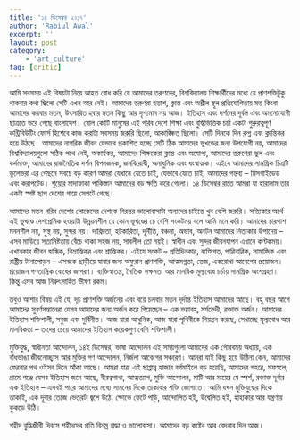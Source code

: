 ```yaml
---
title: '১৪ ডিসেম্বর ২০১৭'
author: 'Rabiul Awal'
excerpt: ''
layout: post
category:
    - 'art_culture'
tag: [critic]
---
```

আমি সবসময় এই বিষয়টা নিয়ে আহত বোধ করি যে আমাদের তরুণদের, বিশ্ববিদ্যালয় শিক্ষার্থীদের মধ্যে যে প্রাণশক্তিটুকু থাকবার কথা ছিলো সেটি এখন আর নেই। আমাদের তরুণরা হতাশ, ক্লান্ত এবং অশ্লীল স্থূল প্রতিযোগিতায় মত্ত কিংবা আমাদের করবার মতন, উৎসারিত হবার মতন কিছু আর দৃশ্যমান নয় আজ। ইতিহাস এবং দর্শনের দূর্বল এবং অমনোযোগী ছাত্রতে ভরে গেছে বাংলাদেশ। ষোল কোটি মানুষের এই গরিব দেশে শিক্ষা এবং বুদ্ধিভিত্তিক চর্চা একটা গুরুরত্বপূর্ণ কন্ট্রিবিউটিং ফোর্স হিশেবে কাজ করাটা সবসময় জরুরি ছিলো, আকাঙ্ক্ষিত ছিলো। সেটি দিনকে দিন রুগ্ন এবং ক্লান্তিকর হয়ে উঠছে। আমাদের নাগরিক জীবন যেভাবে প্রকাশিত হচ্ছে সেটি ঠিক আমাদের ভূখন্ডের জন্য উপযোগী নয়, আমাদের বিশ্ববিদ্যালয়গুলো সঠিক পথে নেই, অকার্যকর, আমাদের শিক্ষকেরা ক্লান্ত এবং অযোগ্য, আমাদের তরুণেরা ভুল এবং কর্দমাক্ত, আমাদের রাজনৈতিক দর্শন বিপদজনক, জনবিরোধী, অনাধুনিক এবং ধংস্বাত্মক। এইযে আমাদের সামগ্রিক চিত্রটি ভুলেভরা এর পেছনে সবচে বড় কারণ আমরা যেখানে যেতে চাই, যেভাবে যেতে চাই, আমাদের গন্তব্য – মিসগাইডেড এবং করাপটেড। শুয়োর মাদাফাকা পাকিস্তান আমাদের বড় ক্ষতি করে গেলো। ১৪ ডিসেম্বর রাতে আমরা যা হারালাম তার একটা স্পষ্ট ছাপ দেশের গায়ে সেপটে গেছে।

আমাদের মতন গরিব দেশের লোকেদের দেশকে নিরন্তর ভালোবাসাটা অন্যদের চাইতে খুব বেশি জরুরি। সত্যিকার অর্থে এই ভূখণ্ডে দেশপ্রেমিক হওয়াটা উন্নয়নশীল যে কোন ভূখণ্ডের চে বেশি সংকটময় বলে আমি মনে করি। আমাদের চারপাশ মননশীল নয়, সুস্থ নয়, সুন্দর নয়। দারিদ্রতা, হটকারিতা, দূর্নীতি, বঞ্চনা, অভাব, অনটন আমাদের নিত্যকার উপাদেয় – এসব মাড়িয়ে সত্যনিষ্টতায় বেঁচে থাকা সহজ নয়, সাবলীল তো নয়ই। স্বাধীন এবং সুন্দর জীবনযাপন এখানে কণ্টকময়। এখানকার জীবন দ্বান্ধিক, বিভ্রান্তিকর এবং শ্রান্তিকর। এইযে সংকট – প্রতিদিনকার, ব্যক্তিগত, পারিবারিক, সামাজিক এবং রাষ্ট্রীয় টানাপোড়ন – এসবকে ছাড়ীয়ে যাবার জন্য অফুরান প্রাণশক্তি, আত্মমগ্নতা, তেজ, একরোখা আবেগের প্রয়োজন। প্রয়োজন গণতান্ত্রিক বোধের জাগরণ। ব্যক্তিস্বাতন্ত্র, নৈতিক সক্ষমতা আর মানবিক মূল্যবোধ চর্চায় সামগ্রিক অংশগ্রহণ। কিন্তু এসব আজ নিরুৎসাহিত ভীষণ রকম।

তবুও আশার বিষয় এই যে, দৃঢ় প্রাণশক্তি অর্জনের এবং বয়ে চলবার মতন দূর্দান্ত ইতিহাস আমাদের আছে। বহু বছর আগে আমাদের সুবর্ণসন্তানেরা যেসব আমাদের জন্য অর্জন করে গিয়েছেন – এক ভয়াবহ, মর্মভেদী, রক্তাক্ত অর্জন। আমাদের ইতিহাস শক্তিশালী, সবুজ এবং দুর্বিনীত। আজ যারা আধুনিক, আজ যারা পৃথিবীকে নিয়ন্ত্রন করছে, সেখাচ্ছে মূল্যবোধ আর মানবিকতা – তাদের চেয়ে আমাদের ইতিহাস কয়েকগুণ বেশি শক্তিশালী।

মুক্তিযুদ্ধ, স্বাধীনতা আন্দোলন, ১৪ই ডিসেম্বর, ভাষা আন্দোলন এই সময়গুলো আমাদের এক গৌরবময় অধ্যায়, এক বাঁধভাঙা জীবনোচ্ছ্বাস আর মুক্তির গণ আন্দোলন, নির্জলা আবেগের সঞ্চারণ। আমরা যাই কিছু হয়ে উঠিনা কেন, আমাদের ফেরবার পথ ওইসব দিনে আঁকা আছে। আমরা যারা এই ছাপ্পান্ন হাজার বর্গমাইলে বড় হয়েছি, আমাদের শহরে, মফস্বলে, গ্রামে গঞ্জে যেসব ইতিহাস জমে আছে, বীরত্বগাথা, আত্মত্যাগ, মুক্তি আন্দোলন, মাটি আর মায়ের যে স্পর্শ, রক্তাক্ত দূর্বার এক ইতিহাস – এসবই পারে আমাদের মধ্যে সামনের দিকে তাকাবার শক্তি জোগাতে। আমি যখন মুক্তিযুদ্ধের দিকে তাকাই, এক দূর্বার তেজে ভেতরটা জ্বলে উঠে, ক্ষোভে ফেটে পড়ি, আন্দোলিত হই, উদ্বেলিত হই, হাহাকার আর যন্ত্রণায় কুকড়ে উঠি।

শহীদ বুদ্ধিজীবী দিবসে শহীদদের প্রতি বিনম্র শ্রদ্ধা ও ভালোবাসা। আমাদের বড় কষ্টের আর বেদনার দিন আজ।